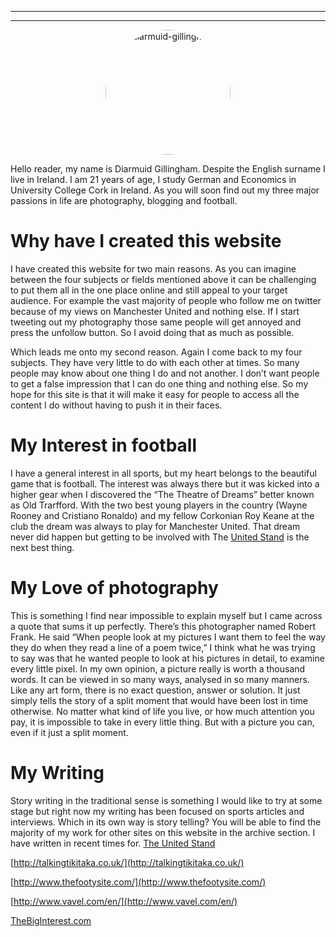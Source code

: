 ﻿---

---

<center>
<img src="{{ site.url }}/assets/img/diarmuid-gillingham.jpg" style="border-radius: 50%;" height="200" alt="diarmuid-gillingham">
</center>

Hello reader, my name is Diarmuid Gillingham. Despite the English surname I live in Ireland. I am 21 years of age, I  study German and Economics in University College Cork in Ireland. As you will soon find out my three major passions in life are photography, blogging and football.

# Why have I created this website

I have created this website for two main reasons. As you can imagine between the four subjects or fields mentioned above it can be challenging to put them all in the one place online and still appeal to your target audience. For example the vast majority of people who follow me on twitter because of my views on Manchester United and nothing else. If I start tweeting out my photography those same people will get annoyed and press the unfollow button. So I avoid doing that as much as possible.

Which leads me onto my second reason. Again I come back to my four subjects. They have very little to do with each other at times. So many people may know about one thing I do and not another. I don’t want people to get a false impression that I can do one thing and nothing else. So my hope for this site is that it will make it easy for people to access all the content I do without having to push it in their faces.

# My Interest in football
I have a general interest in all sports, but my heart belongs to the beautiful game that is football. The interest was always there but it was kicked into a higher  gear when I discovered the “The Theatre of Dreams” better known as Old Trarfford.  With the two best young players in the country (Wayne Rooney and Cristiano Ronaldo) and my fellow Corkonian Roy Keane at the club the dream was always to play for Manchester United. That dream never did happen but getting to be involved with The [United Stand](http://theunitedstand.com/) is the next best thing.


# My Love of photography
This is something I find near impossible to explain myself but I came across a quote that sums it up perfectly. There’s this photographer named Robert Frank. He said “When people look at my pictures I want them to feel the way they do when they read a line of a poem twice,” I think what he was trying to say was that he wanted people to look at his pictures in detail, to examine every little pixel. In my own opinion, a picture really is worth a thousand words. It can be viewed in so many ways, analysed in so many manners. Like any art form, there is no exact question, answer or solution. It just simply tells the story of a split moment that would have been lost in time otherwise. No matter what kind of life you live, or how much attention you pay, it is impossible to take in every little thing. But with a picture you can, even if it just a split moment.

# My Writing
Story writing in the traditional sense is something I would like to try at some stage but right now my writing has been focused on sports articles and interviews. Which in its own way is story telling? You will be able to find the majority of my work for other sites on this website in the archive section. I have written in recent times for.
[The United Stand](http://theunitedstand.com/)

[http://talkingtikitaka.co.uk/](http://talkingtikitaka.co.uk/)

[http://www.thefootysite.com/](http://www.thefootysite.com/)

[http://www.vavel.com/en/](http://www.vavel.com/en/)

[TheBigInterest.com](TheBigInterest.com)


